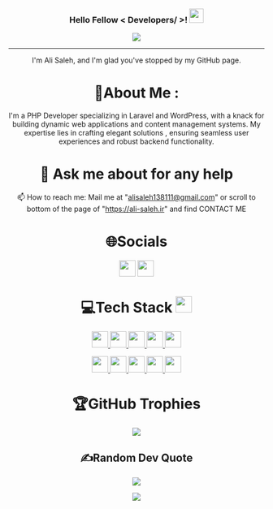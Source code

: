 <h3 align="center">
    Hello Fellow < Developers/ >!
    <img src="https://media.giphy.com/media/hvRJCLFzcasrR4ia7z/giphy.gif" width="28">
</h3>
<p align="center">
    <a href="https://ali-saleh.ir"><img src="https://readme-typing-svg.herokuapp.com?color=%2336BCF7&center=true&vCenter=true&lines=Hi+%2C+welcome+to+my+Github+page;I+am+AliSaleh"></a>
</p>

---
<div align="center">

I'm Ali Saleh, and I'm glad you've stopped by my GitHub page.


# 💫About Me :

I'm a PHP Developer specializing in Laravel and WordPress, with a knack for building dynamic web applications and content management systems. My expertise lies in crafting elegant solutions , ensuring seamless user experiences and robust backend functionality.


# 💬 Ask me about for any help

📫 How to reach me:
Mail me at "alisaleh138111@gmail.com" or
scroll to bottom of the page of "https://ali-saleh.ir" and find CONTACT ME



# 🌐Socials
<a href = 'https://www.linkedin.com/in/ali-saleh-87a570194'> <img width = '32px' align= 'center' src="https://raw.githubusercontent.com/rahulbanerjee26/githubAboutMeGenerator/main/icons/linked-in-alt.svg"/></a> 
<a href = 'https://www.github.com/alissaleh'> <img width = '32px' align= 'center' src="https://raw.githubusercontent.com/rahulbanerjee26/githubAboutMeGenerator/main/icons/github.svg"/></a>


# 💻Tech Stack <img src = "https://media2.giphy.com/media/QssGEmpkyEOhBCb7e1/giphy.gif?cid=ecf05e47a0n3gi1bfqntqmob8g9aid1oyj2wr3ds3mg700bl&rid=giphy.gif" width = 32px>
<a href= "https://github.com/alissaleh?tab=repositories&q=&type=&language=php&sort=" > <img width ='32px' src ='https://raw.githubusercontent.com/rahulbanerjee26/githubAboutMeGenerator/main/icons/php.svg'> </a>
<a href= "https://github.com/alissaleh?tab=repositories&q=&type=&language=laravel&sort=" > <img width ='32px' src ='https://raw.githubusercontent.com/rahulbanerjee26/githubAboutMeGenerator/main/icons/laravel.svg'> </a>
<a href= "https://github.com/alissaleh?tab=repositories&q=&type=&language=mysql&sort=" > <img width ='32px' src ='https://raw.githubusercontent.com/rahulbanerjee26/githubAboutMeGenerator/main/icons/mysql.svg'> </a>
<a href= "https://github.com/alissaleh?tab=repositories&q=&type=&language=mysql&sort=" > <img width ='32px' src ='https://raw.githubusercontent.com/rahulbanerjee26/githubAboutMeGenerator/main/icons/redis.svg'> </a>
<a href= "https://github.com/alissaleh?tab=repositories&q=&type=&language=mysql&sort=" > <img width ='32px' src ='https://raw.githubusercontent.com/rahulbanerjee26/githubAboutMeGenerator/main/icons/mongodb.svg'> </a>


<a href= "https://github.com/alissaleh?tab=repositories&q=&type=&language=python&sort=" > <img width ='32px' src ='https://raw.githubusercontent.com/rahulbanerjee26/githubAboutMeGenerator/main/icons/python.svg'> </a>
<a href= "https://github.com/alissaleh?tab=repositories&q=&type=&language=javascript&sort=" > <img width ='32px' src ='https://raw.githubusercontent.com/rahulbanerjee26/githubAboutMeGenerator/main/icons/javascript.svg'> </a>
<a href= "https://github.com/alissaleh?tab=repositories&q=&type=&language=vuejs&sort=" > <img width ='32px' src ='https://raw.githubusercontent.com/rahulbanerjee26/githubAboutMeGenerator/main/icons/vuejs.svg'> </a>
<a href= "https://github.com/alissaleh?tab=repositories&q=&type=&language=css&sort=" > <img width ='32px' src ='https://raw.githubusercontent.com/rahulbanerjee26/githubAboutMeGenerator/main/icons/css.svg'> </a>
<a href= "https://github.com/alissaleh?tab=repositories&q=&type=&language=html&sort=" > <img width ='32px' src ='https://raw.githubusercontent.com/rahulbanerjee26/githubAboutMeGenerator/main/icons/html.svg'> </a>


# 🏆GitHub Trophies
![](https://github-profile-trophy.vercel.app/?username=alissaleh&theme=discord&no-frame=false&no-bg=false&margin-w=4)

## ✍️Random Dev Quote
![](https://quotes-github-readme.vercel.app/api?type=horizontal&theme=merko)

![](https://komarev.com/ghpvc/?username=alissaleh&label=Visitors+Count&color=brightgreen)
</div>

